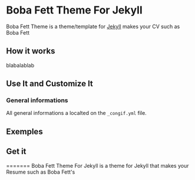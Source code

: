 Boba Fett Theme For Jekyll
==========================

Boba Fett Theme is a theme/template for [Jekyll](http://jekyllrb.com) makes your CV such as Boba Fett

## How it works

blabalablab


## Use It and Customize It

### General informations

All general informations a localted on the `_congif.yml` file.

### 



## Exemples

## Get it


=======
Boba Fett Theme For Jekyll is a theme for Jekyll that makes your Resume such as Boba Fett's

